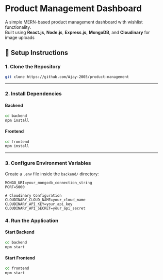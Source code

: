 # Product Management Dashboard

A simple MERN-based product management dashboard with wishlist functionality.  
Built using **React.js**, **Node.js**, **Express.js**, **MongoDB**, and **Cloudinary** for image uploads



## 🚀 Setup Instructions

### 1. Clone the Repository

```bash
git clone https://github.com/Ajay-2005/product-management
```

---

### 2. Install Dependencies

#### Backend

```bash
cd backend
npm install
```

#### Frontend

```bash
cd frontend
npm install
```

---

### 3. Configure Environment Variables

Create a `.env` file inside the `backend/` directory:

```env
MONGO_URI=your_mongodb_connection_string
PORT=5000

# Cloudinary Configuration
CLOUDINARY_CLOUD_NAME=your_cloud_name
CLOUDINARY_API_KEY=your_api_key
CLOUDINARY_API_SECRET=your_api_secret
```



### 4. Run the Application

#### Start Backend

```bash
cd backend
npm start
```

#### Start Frontend

```bash
cd frontend
npm start
```

